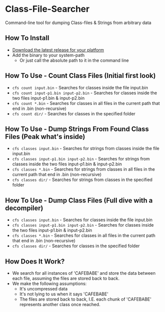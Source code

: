 # Class-File-Searcher
Command-line tool for dumping Class-files & Strings from arbitrary data

## How To Install
+ [Download the latest release for your platform](https://github.com/Konloch/Class-File-Searcher/releases/latest)
+ Add the binary to your system-path
  + Or just call the absolute path to it in the command line

## How To Use - Count Class Files (Initial first look)
+ `cfs count input.bin` - Searches for classes inside the file input.bin
+ `cfs count input-p1.bin input-p2.bin` - Searches for classes inside the two files input-p1.bin & input-p2.bin
+ `cfs count *.bin` - Searches for classes in all files in the current path that end in .bin (non-recursive)
+ `cfs count dir/` - Searches for classes in the specified folder

## How To Use - Dump Strings From Found Class Files (Peak what's inside)
+ `cfs classes input.bin` - Searches for strings from classes inside the file input.bin
+ `cfs classes input-p1.bin input-p2.bin` - Searches for strings from classes inside the two files input-p1.bin & input-p2.bin
+ `cfs classes *.bin` - Searches for strings from classes in all files in the current path that end in .bin (non-recursive)
+ `cfs classes dir/` - Searches for strings from classes in the specified folder

## How To Use - Dump Class Files (Full dive with a decompiler)
+ `cfs classes input.bin` - Searches for classes inside the file input.bin
+ `cfs classes input-p1.bin input-p2.bin` - Searches for classes inside the two files input-p1.bin & input-p2.bin
+ `cfs classes *.bin` - Searches for classes in all files in the current path that end in .bin (non-recursive)
+ `cfs classes dir/` - Searches for classes in the specified folder

## How Does It Work?
+ We search for all instances of 'CAFEBABE' and store the data between each file, assuming the files are stored back to back.
+ We make the following assumptions:
  + It's uncompressed data
  + It's not lying to us when it says 'CAFEBABE'
  + The files are stored back to back, I.E. each chunk of 'CAFEBABE' represents another class once reached.